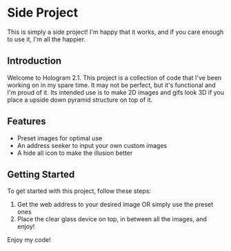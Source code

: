 # Side Project

This is simply a side project! I'm happy that it works, and if you care enough to use it, I'm all the happier.

## Introduction

Welcome to Hologram 2.1. This project is a collection of code that I've been working on in my spare time. It may not be perfect, but it's functional and I'm proud of it. Its intended use is to make 2D images and gifs look 3D if you place a upside down pyramid structure on top of it.

## Features

- Preset images for optimal use
- An address seeker to input your own custom images
- A hide all icon to make the illusion better

## Getting Started

To get started with this project, follow these steps:

1. Get the web address to your desired image OR simply use the preset ones
2. Place the clear glass device on top, in between all the images, and enjoy!



Enjoy my code!

